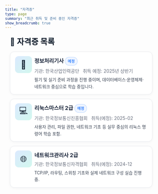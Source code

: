 ```yaml
---
title: "자격증"
type: page
summary: "최근 취득 및 준비 중인 자격증"
show_breadcrumb: true
---
```

<style>
/* ====== KJH Certs Page (scoped) ====== */
.kjh-certs{ 
  --navy:#0D1B2A; --ink:#1B263B; --muted:#6B7280; 
  --bg:#FFFFFF; --bg-alt:#F5F6F7; --line:#E5E7EB; 
  --brand:#3A86FF; --mint:#06D6A0;
  max-width: 920px; margin: 0 auto; padding: 0 1rem 2rem; 
}
.kjh-certs .page-subtitle{ 
  font-size: 1.6rem; font-weight: 700; color: var(--navy); 
  margin: 1.2rem 0 1rem; letter-spacing: .2px;
}

/* Card list */
.kjh-certs .cert-list{ display: grid; gap: 14px; }
.kjh-certs .cert-card{
  display: grid; grid-template-columns: 64px 1fr; align-items: start;
  background: var(--bg); border: 1px solid var(--line); border-radius: 14px;
  padding: 14px 16px; box-shadow: 0 2px 10px rgba(13,27,42,.04);
  transition: transform .18s ease, box-shadow .18s ease, border-color .18s ease;
}
.kjh-certs .cert-card:hover{ 
  transform: translateY(-2px);
  box-shadow: 0 10px 24px rgba(13,27,42,.08);
  border-color: rgba(58,134,255,.35);
}

/* Icon */
.kjh-certs .cert-icon{ 
  width: 56px; height: 56px; border-radius: 12px; 
  display: grid; place-items: center; font-size: 28px; 
  background: linear-gradient(135deg, rgba(58,134,255,.18), rgba(6,214,160,.18));
  color: var(--navy);
}

/* Body */
.kjh-certs .cert-body h3{ 
  margin: 2px 0 6px; font-size: 1.1rem; font-weight: 700; color: var(--ink);
}
.kjh-certs .cert-meta{ 
  display: flex; flex-wrap: wrap; gap: 8px 12px; margin: 0 0 8px; padding: 0; list-style: none;
}
.kjh-certs .cert-meta li{ color: var(--muted); font-size: .95rem; }
.kjh-certs .cert-desc{ color: #374151; line-height: 1.6; margin: 2px 0 0; }

/* Chips */
.kjh-certs .chip{ 
  display: inline-flex; align-items: center; gap: 6px; 
  font-size: .78rem; font-weight: 600; letter-spacing: .2px; 
  padding: 4px 8px; border-radius: 999px; border: 1px solid var(--line);
  background: var(--bg-alt); color: var(--navy);
}
.kjh-certs .chip.pending{ border-color: rgba(58,134,255,.35); color: var(--brand); background: rgba(58,134,255,.08); }
.kjh-certs .chip.done{ border-color: rgba(6,214,160,.45); color: var(--mint); background: rgba(6,214,160,.08); }

@media (max-width: 640px){
  .kjh-certs .cert-card{ grid-template-columns: 48px 1fr; padding: 12px 12px; }
  .kjh-certs .cert-icon{ width: 48px; height: 48px; font-size: 24px; }
}
</style>

<div class="kjh-certs">
  <h2 class="page-subtitle">🧾 자격증 목록</h2>

  <div class="cert-list">
    <article class="cert-card">
      <div class="cert-icon">🧠</div>
      <div class="cert-body">
        <h3>정보처리기사 <span class="chip pending">예정</span></h3>
        <ul class="cert-meta">
          <li>기관: 한국산업인력공단</li>
          <li>취득 예정: 2025년 상반기</li>
        </ul>
        <p class="cert-desc">필기 및 실기 준비 과정을 진행 중이며, 데이터베이스·운영체제·네트워크 중심으로 학습 중입니다.</p>
      </div>
    </article>

<article class="cert-card">
      <div class="cert-icon">💻</div>
      <div class="cert-body">
        <h3>리눅스마스터 2급 <span class="chip pending">예정</span></h3>
        <ul class="cert-meta">
          <li>기관: 한국정보통신진흥협회</li>
          <li>취득(예정): 2025-02</li>
        </ul>
        <p class="cert-desc">사용자 관리, 파일 권한, 네트워크 기초 등 실무 중심의 리눅스 명령어 학습 포함.</p>
      </div>
    </article>

<article class="cert-card">
      <div class="cert-icon">🌐</div>
      <div class="cert-body">
        <h3>네트워크관리사 2급</h3>
        <ul class="cert-meta">
          <li>기관: 한국정보통신자격협회</li>
          <li>취득(예정): 2024-12</li>
        </ul>
        <p class="cert-desc">TCP/IP, 라우팅, 스위칭 기초와 실제 네트워크 구성 실습 진행 중.</p>
      </div>
    </article>
  </div>
</div>